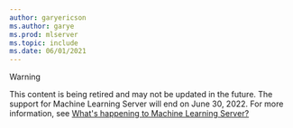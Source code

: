 ```yaml
---
author: garyericson
ms.author: garye
ms.prod: mlserver
ms.topic: include
ms.date: 06/01/2021
---
```


> [!WARNING]
> This content is being retired and may not be updated in the future. The support for Machine Learning Server will end on June 30, 2022. For more information, see [What's happening to Machine Learning Server?](../what-is-happening-to-machine-learning-server.md)
